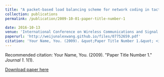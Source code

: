 ```yaml
---
title: "A packet-based load balancing scheme for network coding in tactical heterogeneous wireless networks"
collection: publications
permalink: /publication/2009-10-01-paper-title-number-1

date: 2016-10-13
venue: 'International Conference on Wireless Communications and Signal Processing (WCSP)'
paperurl: 'http://weijunalexwang.github.io/files/07752659.pdf'
citation: 'Your Name, You. (2009). &quot;Paper Title Number 1.&quot; <i>Journal 1</i>. 1(1).'\
---
```


Recommended citation: Your Name, You. (2009). "Paper Title Number 1." <i>Journal 1</i>. 1(1).

[Download paper here](http://weijunalexwang.github.io/files/07752659.pdf) 
